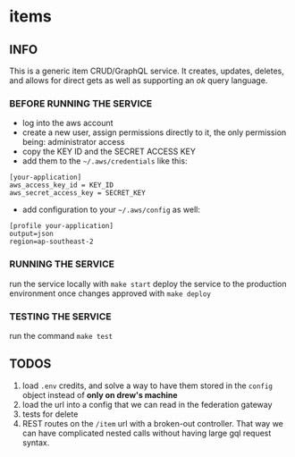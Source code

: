 # items

## INFO

This is a generic item CRUD/GraphQL service. It creates, updates, deletes, and allows for direct gets as well as supporting an _ok_ query language.
### BEFORE RUNNING THE SERVICE
- log into the aws account
- create a new user, assign permissions directly to it, the only permission being: administrator access
- copy the KEY ID and the SECRET ACCESS KEY
- add them to the `~/.aws/credentials` like this:
```
[your-application]
aws_access_key_id = KEY_ID
aws_secret_access_key = SECRET_KEY
```
- add configuration to your `~/.aws/config` as well:
```
[profile your-application]
output=json
region=ap-southeast-2
```

### RUNNING THE SERVICE
run the service locally with `make start`
deploy the service to the production environment once changes approved with `make deploy`

### TESTING THE SERVICE
run the command `make test`

## TODOS
1. load `.env` credits, and solve a way to have them stored in the `config` object instead of **only on drew's machine**
1. load the url into a config that we can read in the federation gateway
1. tests for delete
1. REST routes on the `/item` url with a broken-out controller. That way we can have complicated nested calls without having large gql request syntax.
